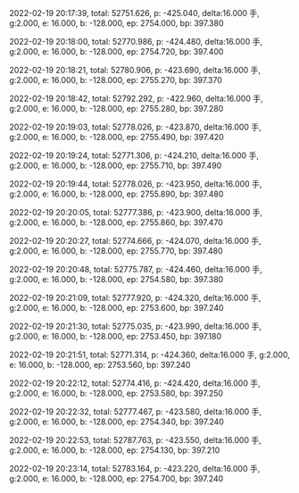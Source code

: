 2022-02-19 20:17:39, total: 52751.626, p: -425.040, delta:16.000 手, g:2.000, e: 16.000, b: -128.000, ep: 2754.000, bp: 397.380

2022-02-19 20:18:00, total: 52770.986, p: -424.480, delta:16.000 手, g:2.000, e: 16.000, b: -128.000, ep: 2754.720, bp: 397.400

2022-02-19 20:18:21, total: 52780.906, p: -423.690, delta:16.000 手, g:2.000, e: 16.000, b: -128.000, ep: 2755.270, bp: 397.370

2022-02-19 20:18:42, total: 52792.292, p: -422.960, delta:16.000 手, g:2.000, e: 16.000, b: -128.000, ep: 2755.280, bp: 397.280

2022-02-19 20:19:03, total: 52778.026, p: -423.870, delta:16.000 手, g:2.000, e: 16.000, b: -128.000, ep: 2755.490, bp: 397.420

2022-02-19 20:19:24, total: 52771.306, p: -424.210, delta:16.000 手, g:2.000, e: 16.000, b: -128.000, ep: 2755.710, bp: 397.490

2022-02-19 20:19:44, total: 52778.026, p: -423.950, delta:16.000 手, g:2.000, e: 16.000, b: -128.000, ep: 2755.890, bp: 397.480

2022-02-19 20:20:05, total: 52777.386, p: -423.900, delta:16.000 手, g:2.000, e: 16.000, b: -128.000, ep: 2755.860, bp: 397.470

2022-02-19 20:20:27, total: 52774.666, p: -424.070, delta:16.000 手, g:2.000, e: 16.000, b: -128.000, ep: 2755.770, bp: 397.480

2022-02-19 20:20:48, total: 52775.787, p: -424.460, delta:16.000 手, g:2.000, e: 16.000, b: -128.000, ep: 2754.580, bp: 397.380

2022-02-19 20:21:09, total: 52777.920, p: -424.320, delta:16.000 手, g:2.000, e: 16.000, b: -128.000, ep: 2753.600, bp: 397.240

2022-02-19 20:21:30, total: 52775.035, p: -423.990, delta:16.000 手, g:2.000, e: 16.000, b: -128.000, ep: 2753.450, bp: 397.180

2022-02-19 20:21:51, total: 52771.314, p: -424.360, delta:16.000 手, g:2.000, e: 16.000, b: -128.000, ep: 2753.560, bp: 397.240

2022-02-19 20:22:12, total: 52774.416, p: -424.420, delta:16.000 手, g:2.000, e: 16.000, b: -128.000, ep: 2753.580, bp: 397.250

2022-02-19 20:22:32, total: 52777.467, p: -423.580, delta:16.000 手, g:2.000, e: 16.000, b: -128.000, ep: 2754.340, bp: 397.240

2022-02-19 20:22:53, total: 52787.763, p: -423.550, delta:16.000 手, g:2.000, e: 16.000, b: -128.000, ep: 2754.130, bp: 397.210

2022-02-19 20:23:14, total: 52783.164, p: -423.220, delta:16.000 手, g:2.000, e: 16.000, b: -128.000, ep: 2754.700, bp: 397.240